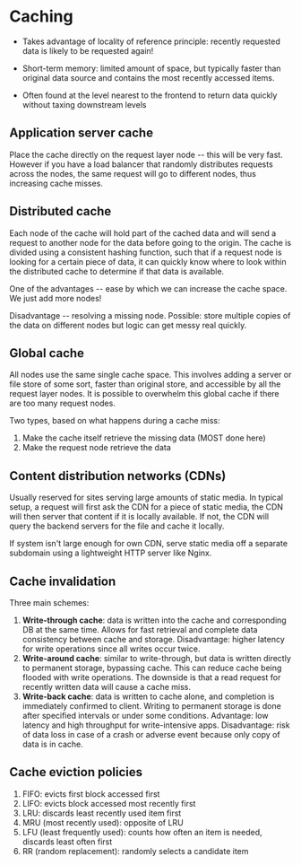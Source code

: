 # Caching

- Takes advantage of locality of reference principle: recently requested data is
  likely to be requested again!

- Short-term memory: limited amount of space, but typically faster than
  original data source and contains the most recently accessed items.

- Often found at the level nearest to the frontend to return data quickly
  without taxing downstream levels

## Application server cache

Place the cache directly on the request layer node -- this will be very fast.
However if you have a load balancer that randomly distributes requests across
the nodes, the same request will go to different nodes, thus increasing cache
misses.

## Distributed cache

Each node of the cache will hold part of the cached data and will send a
request to another node for the data before going to the origin. The cache is
divided using a consistent hashing function, such that if a request node is
looking for a certain piece of data, it can quickly know where to look within
the distributed cache to determine if that data is available.

One of the advantages -- ease by which we can increase the cache space. We just
add more nodes!

Disadvantage -- resolving a missing node. Possible: store multiple copies of
the data on different nodes but logic can get messy real quickly.

## Global cache

All nodes use the same single cache space. This involves adding a server or
file store of some sort, faster than original store, and accessible by all the
request layer nodes. It is possible to overwhelm this global cache if there are
too many request nodes.

Two types, based on what happens during a cache miss:
1. Make the cache itself retrieve the missing data (MOST done here)
2. Make the request node retrieve the data

## Content distribution networks (CDNs)

Usually reserved for sites serving large amounts of static media. In typical
setup, a request will first ask the CDN for a piece of static media, the CDN
will then server that content if it is locally available. If not, the CDN will
query the backend servers for the file and cache it locally.

If system isn't large enough for own CDN, serve static media off a separate
subdomain using a lightweight HTTP server like Nginx.

## Cache invalidation

Three main schemes:

1. **Write-through cache**: data is written into the cache and corresponding DB
   at the same time. Allows for fast retrieval and complete data consistency
   between cache and storage. Disadvantage: higher latency for write operations
   since all writes occur twice.
2. **Write-around cache**: similar to write-through, but data is written
   directly to permanent storage, bypassing cache. This can reduce cache
   being flooded with write operations. The downside is that a read request for
   recently written data will cause a cache miss.
3. **Write-back cache**: data is written to cache alone, and completion is
   immediately confirmed to client. Writing to permanent storage is done after
   specified intervals or under some conditions. Advantage: low latency and
   high throughput for write-intensive apps. Disadvantage: risk of data loss in
   case of a crash or adverse event because only copy of data is in cache.

## Cache eviction policies

1. FIFO: evicts first block accessed first
2. LIFO: evicts block accessed most recently first
3. LRU: discards least recently used item first
4. MRU (most recently used): opposite of LRU
5. LFU (least frequently used): counts how often an item is needed, discards
   least often first
6. RR (random replacement): randomly selects a candidate item
